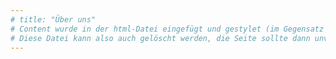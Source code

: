 ```yaml
---
# title: "Über uns"
# Content wurde in der html-Datei eingefügt und gestylet (im Gegensatz zu den anderen Seiten, die in der md-Datei befüllt wurden)
# Diese Datei kann also auch gelöscht werden, die Seite sollte dann unverändert funktionieren
---
```

